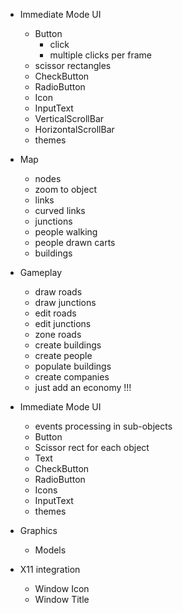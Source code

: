 - Immediate Mode UI
  - Button
    - click
    - multiple clicks per frame
  - scissor rectangles
  - CheckButton
  - RadioButton
  - Icon
  - InputText
  - VerticalScrollBar
  - HorizontalScrollBar
  - themes

- Map
  - nodes
  - zoom to object
  - links
  - curved links
  - junctions
  - people walking
  - people drawn carts
  - buildings

- Gameplay
  - draw roads
  - draw junctions
  - edit roads
  - edit junctions
  - zone roads
  - create buildings
  - create people
  - populate buildings
  - create companies
  - just add an economy !!!

- Immediate Mode UI
  - events processing in sub-objects
  - Button
  - Scissor rect for each object
  - Text
  - CheckButton
  - RadioButton
  - Icons
  - InputText
  - themes

- Graphics
  - Models

- X11 integration
  - Window Icon
  - Window Title
